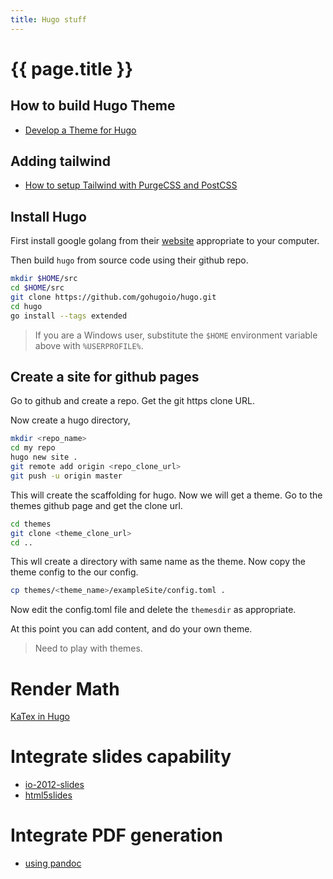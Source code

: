 ```yaml
---
title: Hugo stuff
---
```


# {{ page.title }}

## How to build Hugo Theme
* [Develop a Theme for Hugo](https://www.zeolearn.com/magazine/develop-a-theme-for-hugo)

## Adding tailwind
* [How to setup Tailwind with PurgeCSS and PostCSS](https://flaviocopes.com/tailwind-setup/)

## Install Hugo
First install google golang from their [website](https://golang.org/dl/) appropriate to your computer.

Then build ``hugo`` from source code using their github repo. 
```bash
mkdir $HOME/src
cd $HOME/src
git clone https://github.com/gohugoio/hugo.git
cd hugo
go install --tags extended
```

>If you are a Windows user, substitute the ``$HOME`` environment variable above with ``%USERPROFILE%``.

## Create a site for github pages
Go to github and create a repo. Get the git https clone URL.

Now create a hugo directory, 

```bash
mkdir <repo_name>
cd my repo
hugo new site .
git remote add origin <repo_clone_url>
git push -u origin master
```

This will create the scaffolding for hugo. Now we will get a theme. Go to the themes github page and get the clone url. 

```bash
cd themes
git clone <theme_clone_url>
cd ..
```
This wll create a directory with same name as the theme. Now copy the theme config to the our config.

```bash
cp themes/<theme_name>/exampleSite/config.toml .
```
Now edit the config.toml file and delete the ``themesdir`` as appropriate.

At this point you can add content, and do your own theme.  

> Need to play with themes.

# Render Math
[KaTex in Hugo](https://eankeen.github.io/blog/posts/render-latex-with-katex-in-hugo-blog/)

# Integrate slides capability
* [io-2012-slides](https://github.com/kkibria/io-2012-slides)
* [html5slides](https://github.com/kkibria/html5slides)

# Integrate PDF generation
* [using pandoc](https://github.com/tanakh/pandoc-html5slide)